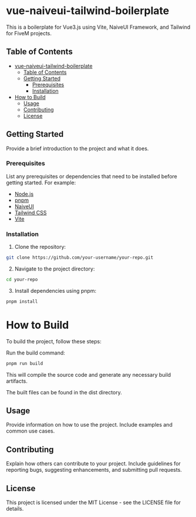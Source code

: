 # vue-naiveui-tailwind-boilerplate

This is a boilerplate for Vue3.js using Vite, NaiveUI Framework, and Tailwind for FiveM projects.

## Table of Contents

- [vue-naiveui-tailwind-boilerplate](#vue-naiveui-tailwind-boilerplate)
  - [Table of Contents](#table-of-contents)
  - [Getting Started](#getting-started)
    - [Prerequisites](#prerequisites)
    - [Installation](#installation)
- [How to Build](#how-to-build)
  - [Usage](#usage)
  - [Contributing](#contributing)
  - [License](#license)

## Getting Started

Provide a brief introduction to the project and what it does.

### Prerequisites

List any prerequisites or dependencies that need to be installed before getting started. For example:

- [Node.js](https://nodejs.org/)
- [pnpm](https://pnpm.js.org/)
- [NaiveUI](https://www.naiveui.com/)
- [Tailwind CSS](https://tailwindcss.com/)
- [Vite](https://vitejs.dev/)

### Installation

1. Clone the repository:

```bash
git clone https://github.com/your-username/your-repo.git
```

2. Navigate to the project directory:

```bash
cd your-repo
```

3. Install dependencies using pnpm:

```bash
pnpm install
```

# How to Build
To build the project, follow these steps:

Run the build command:

```bash
pnpm run build
```
This will compile the source code and generate any necessary build artifacts.

The built files can be found in the dist directory.

## Usage
Provide information on how to use the project. Include examples and common use cases.

## Contributing
Explain how others can contribute to your project. Include guidelines for reporting bugs, suggesting enhancements, and submitting pull requests.

## License
This project is licensed under the MIT License - see the LICENSE file for details.